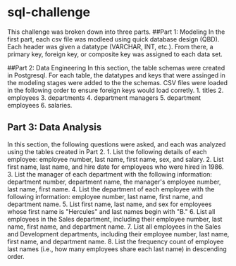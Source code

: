 # sql-challenge
This challenge was broken down into three parts.
##Part 1: Modeling
In the first part, each csv file was modleed using quick database design (QBD). Each header was given a datatype (VARCHAR, INT, etc.). From there, a primary key, foreign key, or composite key was assigned to each data set.

##Part 2: Data Engineering 
In this section, the table schemas were created in Postgresql. For each table, the datatypes and keys that were assinged in the modeling stages were added to the the schemas. CSV files were loaded in the following order to ensure foreign keys would load corretly. 
    1. titles
    2. employees
    3. departments
    4. department managers
    5. department employees
    6. salaries.
## Part 3: Data Analysis
In this section, the following questions were asked, and each was analyzed using the tables created in Part 2.
    1. List the following details of each employee: employee number, last name, first name, sex, and salary.
    2. List first name, last name, and hire date for employees who were hired in 1986.
    3. List the manager of each department with the following information: department number, department name, the manager's employee number, last name,          first name.
    4. List the department of each employee with the following information: employee number, last name, first name, and department name.
    5. List first name, last name, and sex for employees whose first name is "Hercules" and last names begin with "B."
    6. List all employees in the Sales department, including their employee number, last name, first name, and department name.
    7. List all employees in the Sales and Development departments, including their employee number, last name, first name, and department name.
    8. List the frequency count of employee last names (i.e., how many employees share each last name) in descending order.
  
  
